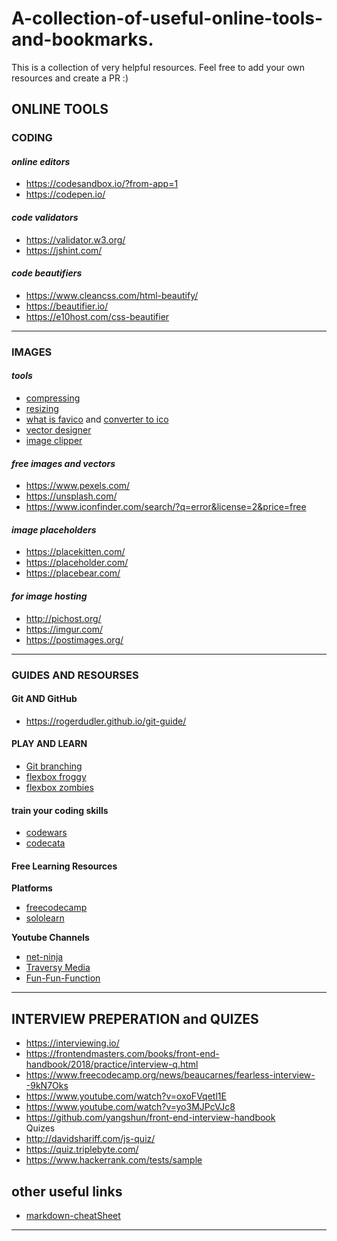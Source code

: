 # A-collection-of-useful-online-tools-and-bookmarks.
This is a collection of very helpful resources. Feel free to add your own resources and create a PR :) 

## ONLINE TOOLS
### CODING 
#### _online editors_
 * https://codesandbox.io/?from-app=1
 * https://codepen.io/

#### _code validators_
* https://validator.w3.org/
* https://jshint.com/

#### _code beautifiers_
* https://www.cleancss.com/html-beautify/
* https://beautifier.io/
* https://e10host.com/css-beautifier
<hr/>

### IMAGES
#### _tools_
* [compressing](https://compressjpeg.com/)
* [resizing](https://www.photoresizer.com/)
* [what is favico](https://www.thesitewizard.com/archive/favicon.shtml) and [converter to ico](https://convertico.com/)
* [vector designer](https://www.designer.io/#hero)
* [image clipper](https://bennettfeely.com/clippy/)

#### _free images and vectors_
* https://www.pexels.com/
* https://unsplash.com/
* https://www.iconfinder.com/search/?q=error&license=2&price=free


#### _image placeholders_
* https://placekitten.com/
* https://placeholder.com/
* https://placebear.com/

#### _for image hosting_
* http://pichost.org/
* https://imgur.com/
* https://postimages.org/

<hr/>

### GUIDES AND RESOURSES

#### Git AND GitHub
* https://rogerdudler.github.io/git-guide/

#### PLAY AND LEARN
* [Git branching](https://learngitbranching.js.org/)
* [flexbox froggy](http://flexboxfroggy.com)
* [flexbox zombies](https://mastery.games/p/flexbox-zombies)

#### train your coding skills
* [codewars](https://www.codewars.com/)
* [codecata](http://codekata.pragprog.com/)

#### Free Learning Resources
**Platforms**
* [freecodecamp](https://www.freecodecamp.org/)
* [sololearn](https://www.sololearn.com/)

**Youtube Channels**
* [net-ninja](https://www.youtube.com/channel/UCW5YeuERMmlnqo4oq8vwUpg)
* [Traversy Media](https://www.youtube.com/channel/UC29ju8bIPH5as8OGnQzwJyA)
* [Fun-Fun-Function](https://www.youtube.com/channel/UCO1cgjhGzsSYb1rsB4bFe4Q)
<hr/>

## INTERVIEW PREPERATION and QUIZES
* https://interviewing.io/
* https://frontendmasters.com/books/front-end-handbook/2018/practice/interview-q.html
* https://www.freecodecamp.org/news/beaucarnes/fearless-interview--9kN7Oks
* https://www.youtube.com/watch?v=oxoFVqetl1E
* https://www.youtube.com/watch?v=yo3MJPcVJc8
* https://github.com/yangshun/front-end-interview-handbook
 <br/>Quizes<br/> 
* http://davidshariff.com/js-quiz/
* https://quiz.triplebyte.com/
* https://www.hackerrank.com/tests/sample

## other useful links
* [markdown-cheatSheet](https://github.com/adam-p/markdown-here/wiki/Markdown-Cheatsheet)
<hr/>
